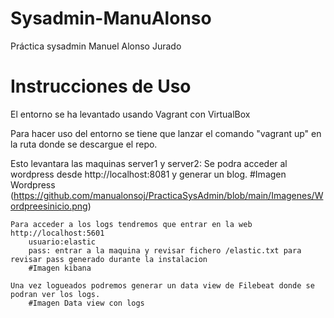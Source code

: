 # Sysadmin-ManuAlonso

Práctica sysadmin Manuel Alonso Jurado

# Instrucciones de Uso

El entorno se ha levantado usando Vagrant con VirtualBox

Para hacer uso del entorno se tiene que lanzar el comando "vagrant up" en la ruta donde se descargue el repo.

Esto levantara las maquinas server1 y server2:
    Se podra acceder al wordpress desde http://localhost:8081 y generar un blog.
#Imagen Wordpress
(https://github.com/manualonsoj/PracticaSysAdmin/blob/main/Imagenes/Wordpreesinicio.png)

    Para acceder a los logs tendremos que entrar en la web http://localhost:5601
        usuario:elastic
        pass: entrar a la maquina y revisar fichero /elastic.txt para revisar pass generado durante la instalacion
        #Imagen kibana

    Una vez logueados podremos generar un data view de Filebeat donde se podran ver los logs.
        #Imagen Data view con logs



